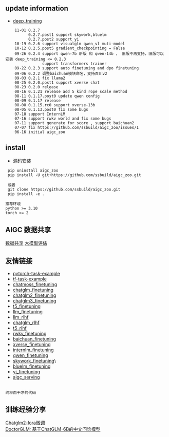 ## update information
   - [deep_training](https://github.com/ssbuild/deep_training)

```text
    11-01 0.2.7 
          0.2.7.post1 support skywork,bluelm
          0.2.7.post2 support yi
    10-19 0.2.6 support visualglm qwen_vl muti-model
    10-12 0.2.5.post5 gradient_checkpointing = False
    09-26 0.2.4 support qwen-7b 新版 和 qwen-14b ， 旧版不再支持，旧版可以安装 deep_training <= 0.2.3
                support transformers trainer
    09-22 0.2.3 support auto finetuning and dpo finetuning
    09-06 0.2.2 调整baichuan模块命名，支持百川v2
    09-03 0.2.1 fix llama2 
    08-25 0.2.0.post1 support xverse chat
    08-23 0.2.0 release
    08-16 0.1.21 release add 5 kind rope scale method
    08-11 0.1.17.post0 update qwen config
    08-09 0.1.17 release
    08-08 0.1.15.rc0 support xverse-13b
    08-05 0.1.13.post0 fix some bugs
    07-18 support InternLM 
    07-16 support rwkv world and fix some bugs
    07-11 support generate for score , support baichuan2
    07-07 fix https://github.com/ssbuild/aigc_zoo/issues/1
    06-16 initial aigc_zoo
```

## install
  - 源码安装
```text
 pip uninstall aigc_zoo
 pip install -U git+https://github.com/ssbuild/aigc_zoo.git
 
 或者 
 git clone https://github.com/ssbuild/aigc_zoo.git
 pip install -e .
```


```text
推荐环境 
python >= 3.10
torch >= 2
```

## AIGC 数据共享
[数据共享](http://124.70.99.221:8080)
[大模型评估](https://github.com/ssbuild/aigc_eval)

## 友情链接

- [pytorch-task-example](https://github.com/ssbuild/pytorch-task-example)
- [tf-task-example](https://github.com/ssbuild/tf-task-example)
- [chatmoss_finetuning](https://github.com/ssbuild/chatmoss_finetuning)
- [chatglm_finetuning](https://github.com/ssbuild/chatglm_finetuning)
- [chatglm2_finetuning](https://github.com/ssbuild/chatglm2_finetuning)
- [chatglm3_finetuning](https://github.com/ssbuild/chatglm3_finetuning)
- [t5_finetuning](https://github.com/ssbuild/t5_finetuning)
- [llm_finetuning](https://github.com/ssbuild/llm_finetuning)
- [llm_rlhf](https://github.com/ssbuild/llm_rlhf)
- [chatglm_rlhf](https://github.com/ssbuild/chatglm_rlhf)
- [t5_rlhf](https://github.com/ssbuild/t5_rlhf)
- [rwkv_finetuning](https://github.com/ssbuild/rwkv_finetuning)
- [baichuan_finetuning](https://github.com/ssbuild/baichuan_finetuning)
- [xverse_finetuning](https://github.com/ssbuild/xverse_finetuning)
- [internlm_finetuning](https://github.com/ssbuild/internlm_finetuning)
- [qwen_finetuning](https://github.com/ssbuild/qwen_finetuning)
- [skywork_finetuning](https://github.com/ssbuild/skywork_finetuning)\
- [bluelm_finetuning](https://github.com/ssbuild/bluelm_finetuning)
- [yi_finetuning](https://github.com/ssbuild/yi_finetuning)
- [aigc_serving](https://github.com/ssbuild/aigc_serving)
## 
    纯粹而干净的代码



## 训练经验分享
[Chatglm2-lora微调](https://blog.csdn.net/feifeiyechuan/article/details/131458322) <br>
[DoctorGLM: 基于ChatGLM-6B的中文问诊模型](https://modelnet.ai/modeldoc/bb2aac4ba2a44f0b96af958f10f57ec4)